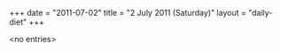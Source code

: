 +++
date = "2011-07-02"
title = "2 July 2011 (Saturday)"
layout = "daily-diet"
+++


\<no entries\>
